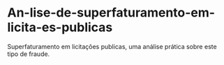 # An-lise-de-superfaturamento-em-licita-es-publicas
Superfaturamento em licitações publicas, uma análise prática sobre este tipo de fraude.
